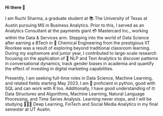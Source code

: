 #### Hi there 👋

I am Ruchi Sharma, a graduate student at 📚 The University of Texas at Austin pursuing MS in Business Analytics. Prior to this, I served as an Analytics Consultant at the payments giant 💳 Mastercard Inc., working within the Data & Services arm. Stepping into the world of Data Science after earning a BTech in 🧪 Chemical Engineering from the prestigious IIT Roorkee was a result of exploring beyond traditional classroom learning. During my sophomore and junior year, I contributed to large-scale research focusing on the application of 💬 NLP and Text Analytics to discover patterns in conversational dynamics, track gender biases in academia and quantify the effect of investing in digital marketing capabilities. 

Presently, I am seeking full-time roles in Data Science, Machine Learning, and related fields starting May 2023. I am 👔 proficient in python, good with SQL and can work with R too. Additionally, I have good understanding of 🤓 Data Structures and Algorithms, Machine Learning, Natural Language Processing, and Time Series Analysis. Learning never stops, and I will be studying 👩🏻‍🎓 Deep Learning, FinTech and Social Media Analytics in my final semester at UT Austin. 




<!--
**honeybadger21/honeybadger21** is a ✨ _special_ ✨ repository because its `README.md` (this file) appears on your GitHub profile.

Here are some ideas to get you started:

- 🔭 I’m currently working on ...
- 🌱 I’m currently learning ...
- 👯 I’m looking to collaborate on ...
- 🤔 I’m looking for help with ...
- 💬 Ask me about ...
- 📫 How to reach me: ...
- 😄 Pronouns: ...
- ⚡ Fun fact: ...
-->

